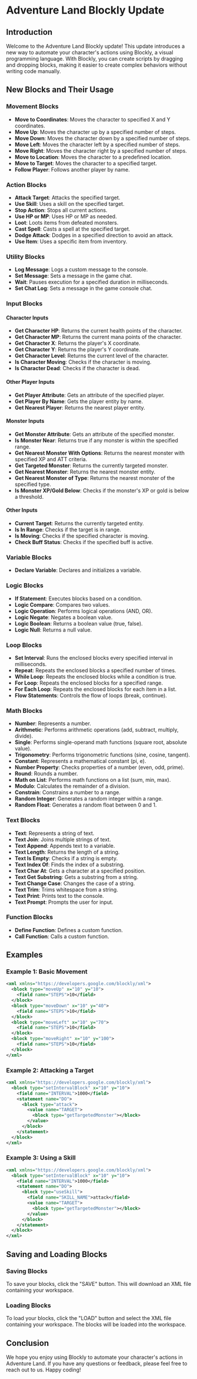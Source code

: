 # Adventure Land Blockly Update

## Introduction

Welcome to the Adventure Land Blockly update! This update introduces a new way to automate your character's actions using Blockly, a visual programming language. With Blockly, you can create scripts by dragging and dropping blocks, making it easier to create complex behaviors without writing code manually.

## New Blocks and Their Usage

### Movement Blocks

- **Move to Coordinates**: Moves the character to specified X and Y coordinates.
- **Move Up**: Moves the character up by a specified number of steps.
- **Move Down**: Moves the character down by a specified number of steps.
- **Move Left**: Moves the character left by a specified number of steps.
- **Move Right**: Moves the character right by a specified number of steps.
- **Move to Location**: Moves the character to a predefined location.
- **Move to Target**: Moves the character to a specified target.
- **Follow Player**: Follows another player by name.

### Action Blocks

- **Attack Target**: Attacks the specified target.
- **Use Skill**: Uses a skill on the specified target.
- **Stop Action**: Stops all current actions.
- **Use HP or MP**: Uses HP or MP as needed.
- **Loot**: Loots items from defeated monsters.
- **Cast Spell**: Casts a spell at the specified target.
- **Dodge Attack**: Dodges in a specified direction to avoid an attack.
- **Use Item**: Uses a specific item from inventory.

### Utility Blocks

- **Log Message**: Logs a custom message to the console.
- **Set Message**: Sets a message in the game chat.
- **Wait**: Pauses execution for a specified duration in milliseconds.
- **Set Chat Log**: Sets a message in the game console chat.

### Input Blocks

#### Character Inputs

- **Get Character HP**: Returns the current health points of the character.
- **Get Character MP**: Returns the current mana points of the character.
- **Get Character X**: Returns the player's X coordinate.
- **Get Character Y**: Returns the player's Y coordinate.
- **Get Character Level**: Returns the current level of the character.
- **Is Character Moving**: Checks if the character is moving.
- **Is Character Dead**: Checks if the character is dead.

#### Other Player Inputs

- **Get Player Attribute**: Gets an attribute of the specified player.
- **Get Player By Name**: Gets the player entity by name.
- **Get Nearest Player**: Returns the nearest player entity.

#### Monster Inputs

- **Get Monster Attribute**: Gets an attribute of the specified monster.
- **Is Monster Near**: Returns true if any monster is within the specified range.
- **Get Nearest Monster With Options**: Returns the nearest monster with specified XP and ATT criteria.
- **Get Targeted Monster**: Returns the currently targeted monster.
- **Get Nearest Monster**: Returns the nearest monster entity.
- **Get Nearest Monster of Type**: Returns the nearest monster of the specified type.
- **Is Monster XP/Gold Below**: Checks if the monster's XP or gold is below a threshold.

#### Other Inputs

- **Current Target**: Returns the currently targeted entity.
- **Is In Range**: Checks if the target is in range.
- **Is Moving**: Checks if the specified character is moving.
- **Check Buff Status**: Checks if the specified buff is active.

### Variable Blocks

- **Declare Variable**: Declares and initializes a variable.

### Logic Blocks

- **If Statement**: Executes blocks based on a condition.
- **Logic Compare**: Compares two values.
- **Logic Operation**: Performs logical operations (AND, OR).
- **Logic Negate**: Negates a boolean value.
- **Logic Boolean**: Returns a boolean value (true, false).
- **Logic Null**: Returns a null value.

### Loop Blocks

- **Set Interval**: Runs the enclosed blocks every specified interval in milliseconds.
- **Repeat**: Repeats the enclosed blocks a specified number of times.
- **While Loop**: Repeats the enclosed blocks while a condition is true.
- **For Loop**: Repeats the enclosed blocks for a specified range.
- **For Each Loop**: Repeats the enclosed blocks for each item in a list.
- **Flow Statements**: Controls the flow of loops (break, continue).

### Math Blocks

- **Number**: Represents a number.
- **Arithmetic**: Performs arithmetic operations (add, subtract, multiply, divide).
- **Single**: Performs single-operand math functions (square root, absolute value).
- **Trigonometry**: Performs trigonometric functions (sine, cosine, tangent).
- **Constant**: Represents a mathematical constant (pi, e).
- **Number Property**: Checks properties of a number (even, odd, prime).
- **Round**: Rounds a number.
- **Math on List**: Performs math functions on a list (sum, min, max).
- **Modulo**: Calculates the remainder of a division.
- **Constrain**: Constrains a number to a range.
- **Random Integer**: Generates a random integer within a range.
- **Random Float**: Generates a random float between 0 and 1.

### Text Blocks

- **Text**: Represents a string of text.
- **Text Join**: Joins multiple strings of text.
- **Text Append**: Appends text to a variable.
- **Text Length**: Returns the length of a string.
- **Text Is Empty**: Checks if a string is empty.
- **Text Index Of**: Finds the index of a substring.
- **Text Char At**: Gets a character at a specified position.
- **Text Get Substring**: Gets a substring from a string.
- **Text Change Case**: Changes the case of a string.
- **Text Trim**: Trims whitespace from a string.
- **Text Print**: Prints text to the console.
- **Text Prompt**: Prompts the user for input.

### Function Blocks

- **Define Function**: Defines a custom function.
- **Call Function**: Calls a custom function.

## Examples

### Example 1: Basic Movement

```xml
<xml xmlns="https://developers.google.com/blockly/xml">
  <block type="moveUp" x="10" y="10">
    <field name="STEPS">10</field>
  </block>
  <block type="moveDown" x="10" y="40">
    <field name="STEPS">10</field>
  </block>
  <block type="moveLeft" x="10" y="70">
    <field name="STEPS">10</field>
  </block>
  <block type="moveRight" x="10" y="100">
    <field name="STEPS">10</field>
  </block>
</xml>
```

### Example 2: Attacking a Target

```xml
<xml xmlns="https://developers.google.com/blockly/xml">
  <block type="setIntervalBlock" x="10" y="10">
    <field name="INTERVAL">1000</field>
    <statement name="DO">
      <block type="attack">
        <value name="TARGET">
          <block type="getTargetedMonster"></block>
        </value>
      </block>
    </statement>
  </block>
</xml>
```

### Example 3: Using a Skill

```xml
<xml xmlns="https://developers.google.com/blockly/xml">
  <block type="setIntervalBlock" x="10" y="10">
    <field name="INTERVAL">1000</field>
    <statement name="DO">
      <block type="useSkill">
        <field name="SKILL_NAME">attack</field>
        <value name="TARGET">
          <block type="getTargetedMonster"></block>
        </value>
      </block>
    </statement>
  </block>
</xml>
```

## Saving and Loading Blocks

### Saving Blocks

To save your blocks, click the "SAVE" button. This will download an XML file containing your workspace.

### Loading Blocks

To load your blocks, click the "LOAD" button and select the XML file containing your workspace. The blocks will be loaded into the workspace.

## Conclusion

We hope you enjoy using Blockly to automate your character's actions in Adventure Land. If you have any questions or feedback, please feel free to reach out to us. Happy coding!
